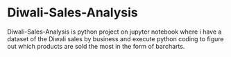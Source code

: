 # Diwali-Sales-Analysis
Diwali-Sales-Analysis is python project on jupyter notebook where i have a dataset of the Diwali sales by business and execute python coding to figure out which products are sold the most in the form of barcharts.
